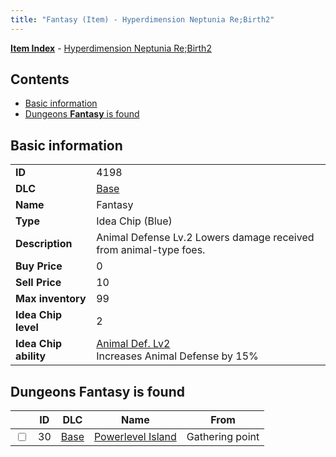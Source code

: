```yaml
---
title: "Fantasy (Item) - Hyperdimension Neptunia Re;Birth2"
---
```


[**Item Index**](/neptunia/rb2/item/index.html) - [Hyperdimension Neptunia Re;Birth2](/neptunia/rb2)

## Contents

- [Basic information](#basic-information)
- [Dungeons **Fantasy** is found](#dungeons-fantasy-is-found)

## Basic information

|   |   |
| -- | -- |
| **ID** | 4198 |
| **DLC** | [Base](/neptunia/rb2/dlc/0-base.html) |
| **Name** | Fantasy |
| **Type** | Idea Chip (Blue) |
| **Description** | Animal Defense Lv.2 Lowers damage received from animal-type foes. |
| **Buy Price** | 0 |
| **Sell Price** | 10 |
| **Max inventory** | 99 |
| **Idea Chip level** | 2 |
| **Idea Chip ability** | [Animal Def. Lv2](/neptunia/rb2/ability/0-9597-animal-def-lv2.html)<br />Increases Animal Defense by 15% |

## Dungeons **Fantasy** is found

|    | ID | DLC | Name | From |
| -- | -- | --- | ---- | ---- |
| <input type="checkbox" id="rb2-dungeon-0-30" class="trackbox" /> | 30 | [Base](/neptunia/rb2/dlc/0-base.html) | [Powerlevel Island](/neptunia/rb2/dungeon/0-30-powerlevel-island.html) | Gathering point |